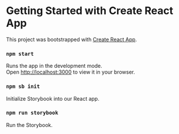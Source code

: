 # Getting Started with Create React App

This project was bootstrapped with [Create React App](https://github.com/facebook/create-react-app).


### `npm start`

Runs the app in the development mode.\
Open [http://localhost:3000](http://localhost:3000) to view it in your browser.

### `npm sb init`

Initialize Storybook into our React app. 

### `npm run storybook`

Run the Storybook.
